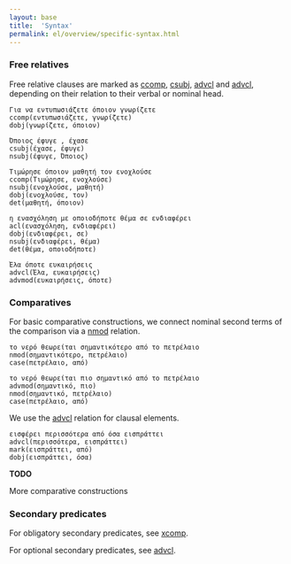 ```yaml
---
layout: base
title:  'Syntax'
permalink: el/overview/specific-syntax.html
---
```


### Free relatives

Free relative clauses are marked as [ccomp](el-dep/ccomp), [csubj](el-dep/csubj), [advcl](el-dep/advcl) and [advcl](el-dep/advcl), depending on their relation to their verbal or nominal head. 

~~~ sdparse
Για να εντυπωσιάζετε όποιον γνωρίζετε 
ccomp(εντυπωσιάζετε, γνωρίζετε)
dobj(γνωρίζετε, όποιον)
~~~

~~~ sdparse
Όποιος έφυγε , έχασε 
csubj(έχασε, έφυγε)
nsubj(έφυγε, Όποιος)
~~~

~~~ sdparse
Τιμώρησε όποιον μαθητή τον ενοχλούσε 
ccomp(Τιμώρησε, ενοχλούσε)
nsubj(ενοχλούσε, μαθητή)
dobj(ενοχλούσε, τον)
det(μαθητή, όποιον)
~~~

~~~ sdparse
η ενασχόληση με οποιοδήποτε θέμα σε ενδιαφέρει 
acl(ενασχόληση, ενδιαφέρει)
dobj(ενδιαφέρει, σε)
nsubj(ενδιαφέρει, θέμα)
det(θέμα, οποιοδήποτε)
~~~

~~~ sdparse
Έλα όποτε ευκαιρήσεις 
advcl(Έλα, ευκαιρήσεις)
advmod(ευκαιρήσεις, όποτε)
~~~

### Comparatives

For basic comparative constructions, we connect nominal second terms of the comparison via a [nmod]() relation.

~~~ sdparse
το νερό θεωρείται σημαντικότερο από το πετρέλαιο
nmod(σημαντικότερο, πετρέλαιο)
case(πετρέλαιο, από)
~~~

~~~ sdparse
το νερό θεωρείται πιο σημαντικό από το πετρέλαιο
advmod(σημαντικό, πιο)
nmod(σημαντικό, πετρέλαιο)
case(πετρέλαιο, από)
~~~

We use the [advcl]() relation for clausal elements.

~~~ sdparse
εισφέρει περισσότερα από όσα εισπράττει
advcl(περισσότερα, εισπράττει)
mark(εισπράττει, από)
dobj(εισπράττει, όσα)
~~~

**TODO**

More comparative constructions


### Secondary predicates

For obligatory secondary predicates, see [xcomp](el-dep/xcomp).

For optional secondary predicates, see [advcl](el-dep/advcl).

